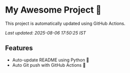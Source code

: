 # My Awesome Project 🚀

This project is automatically updated using GitHub Actions.

_Last updated: 2025-08-06 17:50:25 IST_

## Features
- Auto-update README using Python 🐍
- Auto Git push with GitHub Actions 🤖
